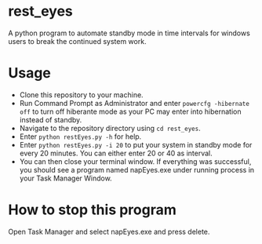 # rest_eyes
A python program to automate standby mode in time intervals for windows users to break the continued system work.

# Usage
* Clone this repository to your machine.
* Run Command Prompt as Administrator and enter `powercfg -hibernate off` to turn off hiberante mode as your PC may enter into hibernation instead of standby.
* Navigate to the repository directory using `cd rest_eyes`.
* Enter `python restEyes.py -h` for help.
* Enter `python restEyes.py -i 20` to put your system in standby mode for every 20 minutes. You can either enter 20 or 40 as interval.
* You can then close your terminal window. If everything was successful, you should see a program named napEyes.exe under running process in your Task Manager Window.

# How to stop this program
Open Task Manager and select napEyes.exe and press delete.


